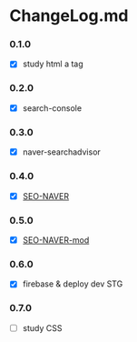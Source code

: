 # ChangeLog.md

### 0.1.0
- [x] study html a tag

### 0.2.0
- [x] search-console

### 0.3.0
- [x] naver-searchadvisor

### 0.4.0
- [x] [SEO-NAVER](https://github.com/choi3179/choi3179.github.io/issues/5)

### 0.5.0
- [x] [SEO-NAVER-mod](https://github.com/choi3179/choi3179.github.io/issues/5)

### 0.6.0
- [x] firebase & deploy dev STG

### 0.7.0
- [ ] study CSS
